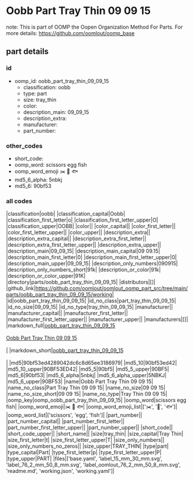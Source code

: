 # Oobb Part Tray Thin 09 09 15  

note: This is part of OOMP the Oopen Organization Method For Parts. For more details: https://github.com/oomlout/oomp_base

##  part details





### id
* oomp_id: oobb_part_tray_thin_09_09_15
  * classification: oobb
  * type: part
  * size: tray_thin
  * color: 
  * description_main: 09_09_15
  * description_extra: 
  * manufacturer: 
  * part_number: 

### other_codes
* short_code: 
* oomp_word: scissors egg fish
* oomp_word_emoji :scissors: :egg: :fish:
* md5_6_alpha: 5nbkj
* md5_6: 90bf53

### all codes 
|classification|oobb|
|classification_capital|Oobb|
|classification_first_letter|o|
|classification_first_letter_upper|O|
|classification_upper|OOBB|
|color||
|color_capital||
|color_first_letter||
|color_first_letter_upper||
|color_upper||
|description_extra||
|description_extra_capital||
|description_extra_first_letter||
|description_extra_first_letter_upper||
|description_extra_upper||
|description_main|09_09_15|
|description_main_capital|09 09.15|
|description_main_first_letter|0|
|description_main_first_letter_upper|0|
|description_main_upper|09_09_15|
|description_only_numbers|090915|
|description_only_numbers_short|91k|
|description_or_color|91k|
|description_or_color_upper|91K|
|directory|parts/oobb_part_tray_thin_09_09_15|
|distributors|[]|
|github_link|https://github.com/oomlout/oomlout_oomp_part_src/tree/main/parts/oobb_part_tray_thin_09_09_15/working|
|id|oobb_part_tray_thin_09_09_15|
|id_no_class|part_tray_thin_09_09_15|
|id_no_size|09_09_15|
|id_no_type|tray_thin_09_09_15|
|manufacturer||
|manufacturer_capital||
|manufacturer_first_letter||
|manufacturer_first_letter_upper||
|manufacturer_upper||
|manufacturers|[]|
|markdown_full|[oobb_part_tray_thin_09_09_15](https://github.com/oomlout/oomlout_oomp_part_src/tree/main/parts/oobb_part_tray_thin_09_09_15/working)<br>[](https://github.com/oomlout/oomlout_oomp_part_src/tree/main/parts/oobb_part_tray_thin_09_09_15/working)<br>[Oobb Part Tray Thin 09 09 15](https://github.com/oomlout/oomlout_oomp_part_src/tree/main/parts/oobb_part_tray_thin_09_09_15/working)<br><br>|
|markdown_short|[oobb_part_tray_thin_09_09_15](https://github.com/oomlout/oomlout_oomp_part_src/tree/main/parts/oobb_part_tray_thin_09_09_15/working)<br><br>|
|md5|90bf53ed4289042dc6c8d65ee3186979|
|md5_10|90bf53ed42|
|md5_10_upper|90BF53ED42|
|md5_5|90bf5|
|md5_5_upper|90BF5|
|md5_6|90bf53|
|md5_6_alpha|5nbkj|
|md5_6_alpha_upper|5NBKJ|
|md5_6_upper|90BF53|
|name|Oobb Part Tray Thin 09 09 15|
|name_no_class|Part Tray Thin 09 09 15|
|name_no_size|09 09 15|
|name_no_size_short|09 09 15|
|name_no_type|Tray Thin 09 09 15|
|oomp_key|oomp_oobb_part_tray_thin_09_09_15|
|oomp_word|scissors egg fish|
|oomp_word_emoji|:scissors: :egg: :fish:|
|oomp_word_emoji_list|[':scissors:', ':egg:', ':fish:']|
|oomp_word_list|['scissors', 'egg', 'fish']|
|part_number||
|part_number_capital||
|part_number_first_letter||
|part_number_first_letter_upper||
|part_number_upper||
|short_code||
|short_code_upper||
|short_name||
|size|tray_thin|
|size_capital|Tray Thin|
|size_first_letter|t|
|size_first_letter_upper|T|
|size_only_numbers||
|size_only_numbers_no_zeros||
|size_upper|TRAY_THIN|
|type|part|
|type_capital|Part|
|type_first_letter|p|
|type_first_letter_upper|P|
|type_upper|PART|
|files|['base.yaml', 'label_15_mm_30_mm.svg', 'label_76_2_mm_50_8_mm.svg', 'label_oomlout_76_2_mm_50_8_mm.svg', 'readme.md', 'working.json', 'working.yaml']|
